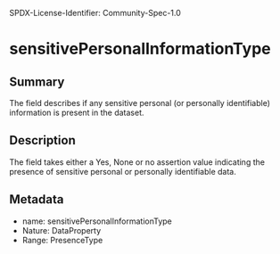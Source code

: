 SPDX-License-Identifier: Community-Spec-1.0

# sensitivePersonalInformationType

## Summary

The field describes if any sensitive personal (or personally identifiable) information is present in the dataset.

## Description

The field takes either a Yes, None or no assertion value indicating the presence of sensitive personal or personally identifiable data.

## Metadata

- name: sensitivePersonalInformationType
- Nature: DataProperty
- Range: PresenceType
